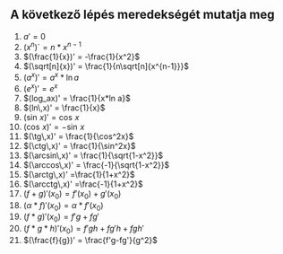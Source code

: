 ## A következő lépés meredekségét mutatja meg

1. $a' = 0$
2. $(x^n)´ = n*x^{n-1}$
3. $(\frac{1}{x})' = -\frac{1}{x^2}$
4. $(\sqrt[n]{x})' = \frac{1}{n\sqrt[n]{x^{n-1}}}$
5. $(a^x)' = a^x*\ln a$
6. $(e^x)' = e^x$
7. $(log_ax)' = \frac{1}{x*ln a}$
8. $(ln\,x)' = \frac{1}{x}$
9. $(\sin\,x)' = \cos\,x$
10. $(\cos\,x)' = -\sin\,x$
11. $(\tg\,x)' = \frac{1}{\cos^2x}$
12. $(\ctg\,x)' = \frac{1}{\sin^2x}$
13. $(\arcsin\,x)' = \frac{1}{\sqrt{1-x^2}}$
14. $(\arccos\,x)' = \frac{-1}{\sqrt{1-x^2}}$
15. $(\arctg\,x)' =\frac{1}{1+x^2}$
16. $(\arcctg\,x)' =\frac{-1}{1+x^2}$
17. $(f+g)'(x_0) = f'(x_0)+g'(x_0)$
18. $(\alpha*f)'(x_0) = \alpha *f'(x_0)$
19. $(f*g)'(x_0) = f'g+fg'$
20. $(f*g*h)'(x_0) = f'gh+fg'h+fgh'$
21. $(\frac{f}{g})' = \frac{f'g-fg'}{g^2}$
